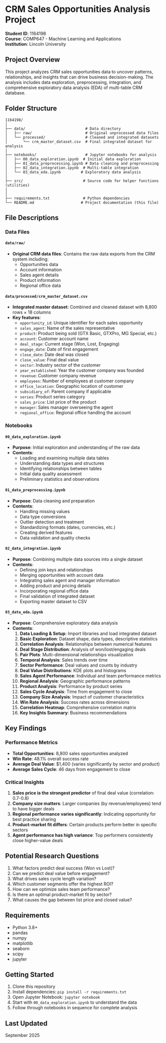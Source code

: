 # CRM Sales Opportunities Analysis Project
**Student ID**: 1164198  
**Course**: COMP647 - Machine Learning and Applications  
**Institution**: Lincoln University

## Project Overview
This project analyzes CRM sales opportunities data to uncover patterns, relationships, and insights that can drive business decision-making. The analysis includes data exploration, preprocessing, integration, and comprehensive exploratory data analysis (EDA) of multi-table CRM database.

## Folder Structure
```
1164198/
│
├── data/                           # Data directory
│   ├── raw/                        # Original unprocessed data files
│   └── processed/                  # Cleaned and integrated datasets
│       └── crm_master_dataset.csv  # Final integrated dataset for analysis
│
├── notebooks/                      # Jupyter notebooks for analysis
│   ├── 00_data_exploration.ipynb  # Initial data exploration
│   ├── 01_data_preprocessing.ipynb # Data cleaning and preprocessing
│   ├── 02_data_integration.ipynb  # Multi-table integration
│   └── 03_data_eda.ipynb         # Exploratory data analysis
│
├── src/                           # Source code for helper functions (utilities)
│
│
├── requirements.txt               # Python dependencies
└── README.md                     # Project documentation (this file)
```

## File Descriptions

### Data Files

#### `data/raw/`
- **Original CRM data files**: Contains the raw data exports from the CRM system including:
  - Opportunities data
  - Account information
  - Sales agent details
  - Product information
  - Regional office data

#### `data/processed/crm_master_dataset.csv`
- **Integrated master dataset**: Combined and cleaned dataset with 8,800 rows × 18 columns
- **Key features**:
  - `opportunity_id`: Unique identifier for each sales opportunity
  - `sales_agent`: Name of the sales representative
  - `product`: Product being sold (GTX Basic, GTXPro, MG Special, etc.)
  - `account`: Customer account name
  - `deal_stage`: Current stage (Won, Lost, Engaging)
  - `engage_date`: Date of first engagement
  - `close_date`: Date deal was closed
  - `close_value`: Final deal value
  - `sector`: Industry sector of the customer
  - `year_established`: Year the customer company was founded
  - `revenue`: Customer company revenue
  - `employees`: Number of employees at customer company
  - `office_location`: Geographic location of customer
  - `subsidiary_of`: Parent company if applicable
  - `series`: Product series category
  - `sales_price`: List price of the product
  - `manager`: Sales manager overseeing the agent
  - `regional_office`: Regional office handling the account

### Notebooks

#### `00_data_exploration.ipynb`
- **Purpose**: Initial exploration and understanding of the raw data
- **Contents**:
  - Loading and examining multiple data tables
  - Understanding data types and structures
  - Identifying relationships between tables
  - Initial data quality assessment
  - Preliminary statistics and observations

#### `01_data_preprocessing.ipynb`
- **Purpose**: Data cleaning and preparation
- **Contents**:
  - Handling missing values
  - Data type conversions
  - Outlier detection and treatment
  - Standardizing formats (dates, currencies, etc.)
  - Creating derived features
  - Data validation and quality checks

#### `02_data_integration.ipynb`
- **Purpose**: Combining multiple data sources into a single dataset
- **Contents**:
  - Defining join keys and relationships
  - Merging opportunities with account data
  - Integrating sales agent and manager information
  - Adding product and pricing details
  - Incorporating regional office data
  - Final validation of integrated dataset
  - Exporting master dataset to CSV

#### `03_data_eda.ipynb`
- **Purpose**: Comprehensive exploratory data analysis
- **Contents**:
  1. **Data Loading & Setup**: Import libraries and load integrated dataset
  2. **Basic Exploration**: Dataset shape, data types, descriptive statistics
  3. **Correlation Analysis**: Relationships between numerical features
  4. **Deal Stage Distribution**: Analysis of won/lost/engaging deals
  5. **Pair Plots**: Multi-dimensional relationships visualization
  6. **Temporal Analysis**: Sales trends over time
  7. **Sector Performance**: Deal values and counts by industry
  8. **Deal Value Distributions**: KDE plots and histograms
  9. **Sales Agent Performance**: Individual and team performance metrics
  10. **Regional Analysis**: Geographic performance patterns
  11. **Product Analysis**: Performance by product series
  12. **Sales Cycle Analysis**: Time from engagement to close
  13. **Company Size Analysis**: Impact of customer characteristics
  14. **Win Rate Analysis**: Success rates across dimensions
  15. **Correlation Heatmap**: Comprehensive correlation matrix
  16. **Key Insights Summary**: Business recommendations

## Key Findings

### Performance Metrics
- **Total Opportunities**: 8,800 sales opportunities analyzed
- **Win Rate**: 48.1% overall success rate
- **Average Deal Value**: $1,400 (varies significantly by sector and product)
- **Average Sales Cycle**: 46 days from engagement to close

### Critical Insights
1. **Sales price is the strongest predictor** of final deal value (correlation: 0.7-0.8)
2. **Company size matters**: Larger companies (by revenue/employees) tend to have bigger deals
3. **Regional performance varies significantly**: Indicating opportunity for best practice sharing
4. **Product-market fit differs**: Certain products perform better in specific sectors
5. **Agent performance has high variance**: Top performers consistently close higher-value deals

## Potential Research Questions
1. What factors predict deal success (Won vs Lost)?
2. Can we predict deal value before engagement?
3. What drives sales cycle length variation?
4. Which customer segments offer the highest ROI?
5. How can we optimize sales team performance?
6. Is there an optimal product-market fit by sector?
7. What causes the gap between list price and closed value?

## Requirements
- Python 3.8+
- pandas
- numpy
- matplotlib
- seaborn
- scipy
- jupyter

## Getting Started
1. Clone this repository
2. Install dependencies: `pip install -r requirements.txt`
3. Open Jupyter Notebook: `jupyter notebook`
4. Start with `00_data_exploration.ipynb` to understand the data
5. Follow through notebooks in sequence for complete analysis

## Last Updated
September 2025 